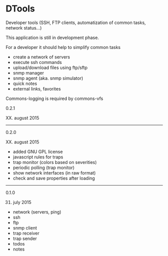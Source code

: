 # DTools
Developer tools (SSH, FTP clients, automatization of common tasks, network status...)

This application is still in development phase.

For a developer it should help to simplify common tasks
- create a network of servers
- execute ssh commands
- upload/download files using ftp/sftp
- snmp manager
- snmp agent (aka. snmp simulator)
- quick notes
- external links, favorites



Commons-logging is required by commons-vfs

0.2.1

XX. august 2015


-----------------------------------------------------------

0.2.0

XX. august 2015

- added GNU GPL license
- javascript rules for traps
- trap monitor (colors based on severities)
- periodic polling (trap monitor)
- show network interfaces (in raw format)
- check and save properties after loading

-----------------------------------------------------------

0.1.0

31. july 2015

- network (servers, ping)
- ssh
- ftp
- snmp client
- trap receiver
- trap sender
- todos
- notes


